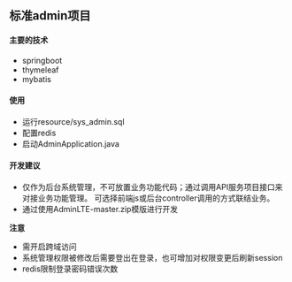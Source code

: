## 标准admin项目

#### 主要的技术
- springboot
- thymeleaf
- mybatis

#### 使用
- 运行resource/sys_admin.sql
- 配置redis
- 启动AdminApplication.java

#### 开发建议
- 仅作为后台系统管理，不可放置业务功能代码；通过调用API服务项目接口来对接业务功能管理。
可选择前端js或后台controller调用的方式联结业务。  
- 通过使用AdminLTE-master.zip模版进行开发

**注意**
- 需开启跨域访问
- 系统管理权限被修改后需要登出在登录，也可增加对权限变更后刷新session
- redis限制登录密码错误次数


